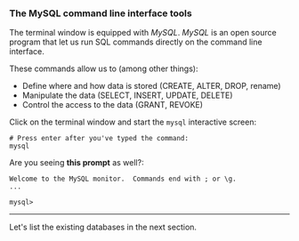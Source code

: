 ### The MySQL command line interface tools

The terminal window is equipped with _MySQL_. 
_MySQL_ is an open source program that let us run SQL commands directly on the command line interface. 

These commands allow us to (among other things):

- Define where and how data is stored (CREATE, ALTER, DROP, rename)
- Manipulate the data (SELECT, INSERT, UPDATE, DELETE)
- Control the access to the data (GRANT, REVOKE)

Click on the terminal window and start the `mysql` interactive screen:

```
# Press enter after you've typed the command:
mysql
```

Are you seeing __this prompt__ as well?: 

```
Welcome to the MySQL monitor.  Commands end with ; or \g.
...

mysql> 
```

---

Let's list the existing databases in the next section.